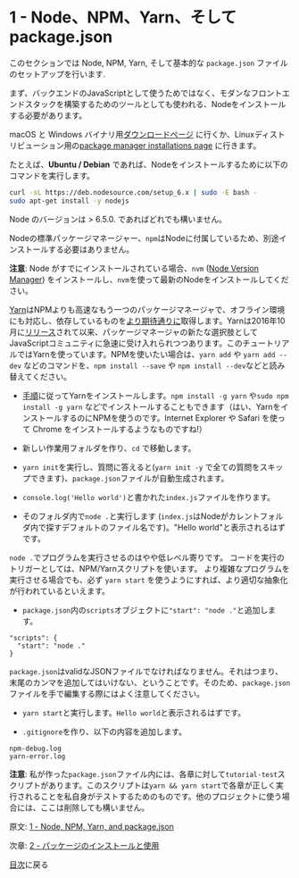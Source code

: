# 1 - Node、NPM、Yarn、そしてpackage.json

このセクションでは Node, NPM, Yarn, そして基本的な `package.json` ファイルのセットアップを行います.

まず、バックエンドのJavaScriptとして使うためではなく、モダンなフロントエンドスタックを構築するためのツールとしても使われる、Nodeをインストールする必要があります。

macOS と Windows バイナリ用[ダウンロードページ](https://nodejs.org/en/download/current/) に行くか、Linuxディストリビューション用の[package manager installations page](https://nodejs.org/en/download/package-manager/) に行きます。

たとえば、**Ubuntu / Debian** であれば、Nodeをインストールするために以下のコマンドを実行します。

```bash
curl -sL https://deb.nodesource.com/setup_6.x | sudo -E bash -
sudo apt-get install -y nodejs
```
Node のバージョンは > 6.5.0. であればどれでも構いません。

Nodeの標準パッケージマネージャー、`npm`はNodeに付属しているため、別途インストールする必要はありません。

**注意**: Node がすでにインストールされている場合、`nvm` ([Node Version Manager](https://github.com/creationix/nvm)) をインストールし、`nvm`を使って最新のNodeをインストールしてください。

[Yarn](https://yarnpkg.com/)はNPMよりも高速なもう一つのパッケージマネージャで、オフライン環境にも対応し、依存しているものを[より期待通りに](https://yarnpkg.com/en/docs/yarn-lock)取得します。Yarnは2016年10月に[リリース](https://code.facebook.com/posts/1840075619545360)されて以来、パッケージマネージャの新たな選択肢としてJavaScriptコミュニティに急速に受け入れられつつあります。このチュートリアルではYarnを使っています。NPMを使いたい場合は、`yarn add` や `yarn add --dev` などのコマンドを、`npm install --save` や `npm install --dev`などと読み替えてください。

- [手順](https://yarnpkg.com/en/docs/install)に従ってYarnをインストールします。`npm install -g yarn` や`sudo npm install -g yarn` などでインストールすることもできます（はい、YarnをインストールするのにNPMを使うのです。Internet Explorer や Safari を使って Chrome をインストールするようなものですね!）

- 新しい作業用フォルダを作り、`cd` で移動します。
- `yarn init`を実行し、質問に答えると(`yarn init -y` で全ての質問をスキップできます)、`package.json`ファイルが自動生成されます。
- `console.log('Hello world')`と書かれた`index.js`ファイルを作ります。
- そのフォルダ内で`node .`と実行します (`index.js`はNodeがカレントフォルダ内で探すデフォルトのファイル名です)。"Hello world"と表示されるはずです。

`node .`でプログラムを実行させるのはやや低レベル寄りです。
コードを実行のトリガーとしては、NPM/Yarnスクリプトを使います。
より複雑なプログラムを実行させる場合でも、必ず `yarn start` を使うようにすれば、より適切な抽象化が行われているといえます。

- `package.json`内の`scripts`オブジェクトに`"start": "node ."`と追加します。

```
"scripts": {
  "start": "node ."
}
```

`package.json`はvalidなJSONファイルでなければなりません。それはつまり、末尾のカンマを追加してはいけない、ということです。そのため、`package.json`ファイルを手で編集する際にはよく注意してください。

- `yarn start`と実行します。`Hello world`と表示されるはずです。

- `.gitignore`を作り、以下の内容を追加します。

```
npm-debug.log
yarn-error.log
```

**注意**: 私が作った`package.json`ファイル内には、各章に対して`tutorial-test`スクリプトがあります。このスクリプトは`yarn && yarn start`で各章が正しく実行されることを私自身がテストするためのものです。他のプロジェクトに使う場合には、ここは削除しても構いません。

原文: [1 - Node, NPM, Yarn, and package.json](https://github.com/verekia/js-stack-from-scratch/tree/master/tutorial/1-node-npm-yarn-package-json)

次章: [2 - パッケージのインストールと使用](/tutorial/2-packages)

[目次](https://github.com/verekia/js-stack-from-scratch)に戻る
